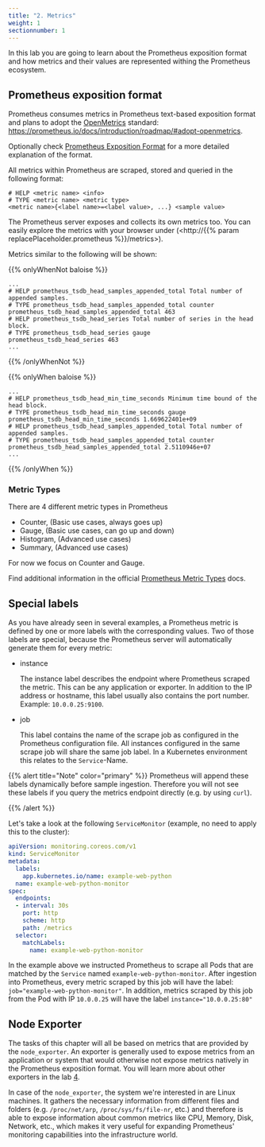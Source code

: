 ```yaml
---
title: "2. Metrics"
weight: 1
sectionnumber: 1
---
```



In this lab you are going to learn about the Prometheus exposition format and how metrics and their values are represented withing the Prometheus ecosystem.

## Prometheus exposition format

Prometheus consumes metrics in Prometheus text-based exposition format and plans to adopt the [OpenMetrics](https://openmetrics.io/) standard: <https://prometheus.io/docs/introduction/roadmap/#adopt-openmetrics>.

Optionally check [Prometheus Exposition Format](https://prometheus.io/docs/instrumenting/exposition_formats/) for a more detailed explanation of the format.

All metrics within Prometheus are scraped, stored and queried in the following format:
```promql
# HELP <metric name> <info>
# TYPE <metric name> <metric type>
<metric name>{<label name>=<label value>, ...} <sample value>
```

The Prometheus server exposes and collects its own metrics too. You can easily explore the metrics with your browser under (<http://{{% param replacePlaceholder.prometheus %}}/metrics>).

Metrics similar to the following will be shown:

{{% onlyWhenNot baloise %}}
```promql
...
# HELP prometheus_tsdb_head_samples_appended_total Total number of appended samples.
# TYPE prometheus_tsdb_head_samples_appended_total counter
prometheus_tsdb_head_samples_appended_total 463
# HELP prometheus_tsdb_head_series Total number of series in the head block.
# TYPE prometheus_tsdb_head_series gauge
prometheus_tsdb_head_series 463
...
```
{{% /onlyWhenNot %}}

{{% onlyWhen baloise %}}
```promql
...
# HELP prometheus_tsdb_head_min_time_seconds Minimum time bound of the head block.
# TYPE prometheus_tsdb_head_min_time_seconds gauge
prometheus_tsdb_head_min_time_seconds 1.669622401e+09
# HELP prometheus_tsdb_head_samples_appended_total Total number of appended samples.
# TYPE prometheus_tsdb_head_samples_appended_total counter
prometheus_tsdb_head_samples_appended_total 2.5110946e+07
...
```
{{% /onlyWhen %}}


### Metric Types


There are 4 different metric types in Prometheus

* Counter, (Basic use cases, always goes up)
* Gauge, (Basic use cases, can go up and down)
* Histogram, (Advanced use cases)
* Summary, (Advanced use cases)

For now we focus on Counter and Gauge.

Find additional information in the official [Prometheus Metric Types](https://prometheus.io/docs/concepts/metric_types/) docs.

## Special labels

As you have already seen in several examples, a Prometheus metric is defined by one or more labels with the corresponding values. Two of those labels are special, because the Prometheus server will automatically generate them for every metric:


* instance

     The instance label describes the endpoint where Prometheus scraped the metric. This can be any application or exporter. In addition to the IP address or hostname, this label usually also contains the port number. Example: `10.0.0.25:9100`.

* job

     This label contains the name of the scrape job as configured in the Prometheus configuration file. All instances configured in the same scrape job will share the same job label. In a Kubernetes environment this relates to the `Service`-Name.


{{% alert title="Note" color="primary" %}}
Prometheus will append these labels dynamically before sample ingestion. Therefore you will not see these labels if you query the metrics endpoint directly (e.g. by using `curl`).

{{% /alert %}}

Let's take a look at the following `ServiceMonitor` (example, no need to apply this to the cluster):

```yaml
apiVersion: monitoring.coreos.com/v1
kind: ServiceMonitor
metadata:
  labels:
    app.kubernetes.io/name: example-web-python
  name: example-web-python-monitor
spec:
  endpoints:
  - interval: 30s
    port: http
    scheme: http
    path: /metrics
  selector:
    matchLabels:
      name: example-web-python-monitor
```

In the example above we instructed Prometheus to scrape all Pods that are matched by the `Service` named `example-web-python-monitor`. After ingestion into Prometheus, every metric scraped by this job will have the label: `job="example-web-python-monitor"`. In addition, metrics scraped by this job from the Pod with IP `10.0.0.25` will have the label `instance="10.0.0.25:80"`

## Node Exporter

The tasks of this chapter will all be based on metrics that are provided by the `node_exporter`. An exporter is generally used to expose metrics from an application or system that would otherwise not expose metrics natively in the Prometheus exposition format. You will learn more about other exporters in the lab [4](/docs/04/).

In case of the `node_exporter`, the system we're interested in are Linux machines. It gathers the necessary information from different files and folders (e.g. `/proc/net/arp`, `/proc/sys/fs/file-nr`, etc.) and therefore is able to expose information about common metrics like CPU, Memory, Disk, Network, etc., which makes it very useful for expanding Prometheus' monitoring capabilities into the infrastructure world.
